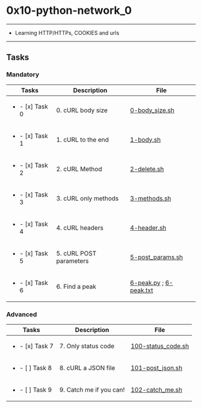 # 0x10-python-network_0

---

* Learning HTTP/HTTPs, COOKIES and urls

---

## Tasks

### Mandatory 

| Tasks | Description | File |
| ----- | ----- | ----- |
| <ul><li> - [x] Task 0 </li></ul> | 0. cURL body size | [0-body_size.sh](0-body_size.sh) |
| <ul><li> - [x] Task 1 </li></ul> | 1. cURL to the end | [1-body.sh](1-body.sh) |
| <ul><li> - [x] Task 2 </li></ul> | 2. cURL Method | [2-delete.sh](2-delete.sh) |
| <ul><li> - [x] Task 3 </li></ul> | 3. cURL only methods | [3-methods.sh](3-methods.sh) |
| <ul><li> - [x] Task 4 </li></ul> | 4. cURL headers | [4-header.sh](4-header.sh) |
| <ul><li> - [x] Task 5 </li></ul> | 5. cURL POST parameters | [5-post_params.sh](5-post_params.sh) |
| <ul><li> - [x] Task 6 </li></ul> | 6. Find a peak | [6-peak.py](6-peak.py) ; [6-peak.txt](6-peak.txt) |

### Advanced

| Tasks | Description | File |
| ----- | ----- | ----- |
| <ul><li> - [x] Task 7 </li></ul> | 7. Only status code | [100-status_code.sh](100-status_code.sh) | 
| <ul><li> - [ ] Task 8 </li></ul> | 8. cURL a JSON file | [101-post_json.sh](101-post_json.sh) |
| <ul><li> - [ ] Task 9 </li></ul> | 9. Catch me if you can! | [102-catch_me.sh](102-catch_me.sh) |
